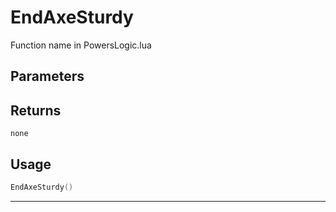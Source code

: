 # EndAxeSturdy

Function name in PowersLogic.lua

## Parameters

## Returns

`none`

## Usage

```lua
EndAxeSturdy()
```

---
